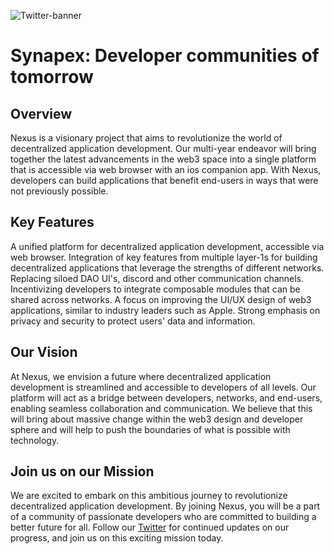 ![Twitter-banner](https://user-images.githubusercontent.com/32852637/222915712-93794704-3109-4edc-9c0c-95cb52d9ec17.png)

# Synapex: Developer communities of tomorrow

## Overview

Nexus is a visionary project that aims to revolutionize the world of decentralized application development. Our multi-year endeavor will bring together the latest advancements in the web3 space into a single platform that is accessible via web browser with an ios companion app. With Nexus, developers can build applications that benefit end-users in ways that were not previously possible.

## Key Features

A unified platform for decentralized application development, accessible via web browser.
Integration of key features from multiple layer-1s for building decentralized applications that leverage the strengths of different networks.
Replacing siloed DAO UI's, discord and other communication channels.
Incentivizing developers to integrate composable modules that can be shared across networks.
A focus on improving the UI/UX design of web3 applications, similar to industry leaders such as Apple.
Strong emphasis on privacy and security to protect users' data and information.

## Our Vision

At Nexus, we envision a future where decentralized application development is streamlined and accessible to developers of all levels. Our platform will act as a bridge between developers, networks, and end-users, enabling seamless collaboration and communication. We believe that this will bring about massive change within the web3 design and developer sphere and will help to push the boundaries of what is possible with technology.

## Join us on our Mission

We are excited to embark on this ambitious journey to revolutionize decentralized application development. By joining Nexus, you will be a part of a community of passionate developers who are committed to building a better future for all. Follow our [Twitter](twitter.com/devsuite) for continued updates on our progress, and join us on this exciting mission today.
